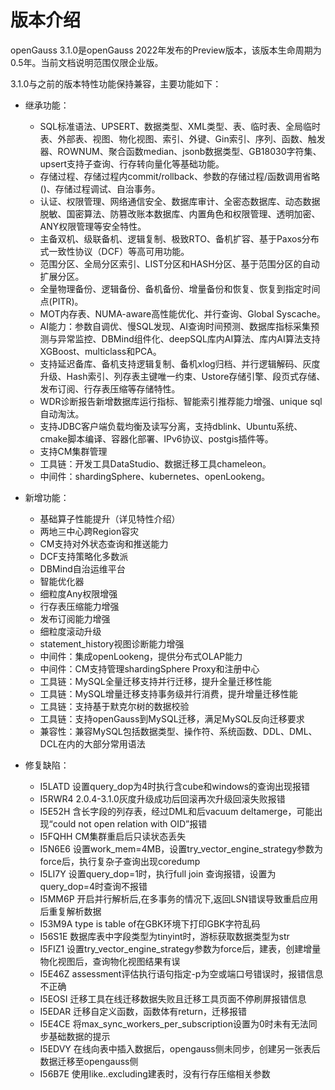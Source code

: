 # 版本介绍<a name="ZH-CN_TOPIC_0289899200"></a>

openGauss 3.1.0是openGauss 2022年发布的Preview版本，该版本生命周期为0.5年。当前文档说明范围仅限企业版。

3.1.0与之前的版本特性功能保持兼容，主要功能如下：

-   继承功能：
    -   SQL标准语法、UPSERT、数据类型、XML类型、表、临时表、全局临时表、外部表、视图、物化视图、索引、外键、Gin索引、序列、函数、触发器、ROWNUM、聚合函数median、jsonb数据类型、GB18030字符集、upsert支持子查询、行存转向量化等基础功能。
    -   存储过程、存储过程内commit/rollback、参数的存储过程/函数调用省略\(\)、存储过程调试、自治事务。
    -   认证、权限管理、网络通信安全、数据库审计、全密态数据库、动态数据脱敏、国密算法、防篡改账本数据库、内置角色和权限管理、透明加密、ANY权限管理等安全特性。
    -   主备双机、级联备机、逻辑复制、极致RTO、备机扩容、基于Paxos分布式一致性协议（DCF）等高可用功能。
    -   范围分区、全局分区索引、LIST分区和HASH分区、基于范围分区的自动扩展分区。
    -   全量物理备份、逻辑备份、备机备份、增量备份和恢复、恢复到指定时间点\(PITR\)。
    -   MOT内存表、NUMA-aware高性能优化、并行查询、Global Syscache。
    -   AI能力：参数自调优、慢SQL发现、AI查询时间预测、数据库指标采集预测与异常监控、DBMind组件化、deepSQL库内AI算法、库内AI算法支持XGBoost、multiclass和PCA。
    -   支持延迟备库、备机支持逻辑复制、备机xlog归档、并行逻辑解码、灰度升级、Hash索引、列存表主键唯一约束、Ustore存储引擎、段页式存储、发布订阅、行存表压缩等存储特性。
    -   WDR诊断报告新增数据库运行指标、智能索引推荐能力增强、unique sql自动淘汰。
    -   支持JDBC客户端负载均衡及读写分离，支持dblink、Ubuntu系统、cmake脚本编译、容器化部署、IPv6协议、postgis插件等。
    -   支持CM集群管理
    -   工具链：开发工具DataStudio、数据迁移工具chameleon。
    -   中间件：shardingSphere、kubernetes、openLookeng。


-   新增功能：
    -   基础算子性能提升（详见特性介绍）
    -   两地三中心跨Region容灾
    -   CM支持对外状态查询和推送能力
    -   DCF支持策略化多数派
    -   DBMind自治运维平台
    -   智能优化器
    -   细粒度Any权限增强
    -   行存表压缩能力增强
    -   发布订阅能力增强
    -   细粒度滚动升级
    -   statement\_history视图诊断能力增强
    -   中间件：集成openLookeng，提供分布式OLAP能力
    -   中间件：CM支持管理shardingSphere Proxy和注册中心
    -   工具链：MySQL全量迁移支持并行迁移，提升全量迁移性能
    -   工具链：MySQL增量迁移支持事务级并行消费，提升增量迁移性能
    -   工具链：支持基于默克尔树的数据校验
    -   工具链：支持openGauss到MySQL迁移，满足MySQL反向迁移要求
    -   兼容性：兼容MySQL包括数据类型、操作符、系统函数、DDL、DML、DCL在内的大部分常用语法

-   修复缺陷：
    -   I5LATD 设置query\_dop为4时执行含cube和windows的查询出现报错
    -   I5RWR4 2.0.4-3.1.0灰度升级成功后回滚再次升级回滚失败报错
    -   I5E52H 含长字段的列存表，经过DML和后vacuum deltamerge，可能出现“could not open relation with OID”报错
    -   I5FQHH CM集群重启后只读状态丢失
    -   I5N6E6 设置work\_mem=4MB，设置try\_vector\_engine\_strategy参数为force后，执行复杂子查询出现coredump
    -   I5LI7Y 设置query\_dop=1时，执行full join 查询报错，设置为query\_dop=4时查询不报错
    -   I5MM6P 开启并行解析后,在多事务的情况下,返回LSN错误导致重启应用后重复解析数据
    -   I53M9A type is table of在GBK环境下打印GBK字符乱码
    -   I56S1E 数据库表中字段类型为tinyint时，游标获取数据类型为str
    -   I5FIZ1 设置try\_vector\_engine\_strategy参数为force后，建表，创建增量物化视图后，查询物化视图结果有误
    -   I5E46Z assessment评估执行语句指定-p为空或端口号错误时，报错信息不正确
    -   I5EOSI 迁移工具在线迁移数据失败且迁移工具页面不停刷屏报错信息
    -   I5EDAR 迁移自定义函数，函数体有return，迁移报错
    -   I5E4CE 将max\_sync\_workers\_per\_subscription设置为0时未有无法同步基础数据的提示
    -   I5EDVY 在线向表中插入数据后，opengauss侧未同步，创建另一张表后数据迁移至opengauss侧
    -   I56B7E 使用like..excluding建表时，没有行存压缩相关参数


